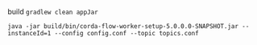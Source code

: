 build `gradlew clean appJar`

`java -jar build/bin/corda-flow-worker-setup-5.0.0.0-SNAPSHOT.jar --instanceId=1 --config config.conf --topic topics.conf`
